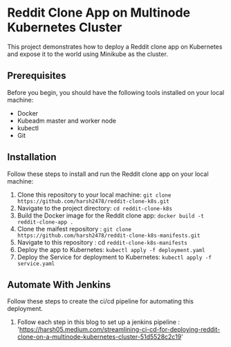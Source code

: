 # Reddit Clone App on Multinode Kubernetes Cluster 
This project demonstrates how to deploy a Reddit clone app on Kubernetes and expose it to the world using Minikube as the cluster.

## Prerequisites
Before you begin, you should have the following tools installed on your local machine: 

- Docker
- Kubeadm master and worker node
- kubectl
- Git

## Installation
Follow these steps to install and run the Reddit clone app on your local machine:

1) Clone this repository to your local machine: `git clone https://github.com/harsh2478/reddit-clone-k8s.git`
2) Navigate to the project directory: `cd reddit-clone-k8s`
3) Build the Docker image for the Reddit clone app: `docker build -t reddit-clone-app .`
4) Clone the maifest repository : `git clone https://github.com/harsh2478/reddit-clone-k8s-manifests.git`
5) Navigate to this repository : cd `reddit-clone-k8s-manifests`
6) Deploy the app to Kubernetes: `kubectl apply -f deployment.yaml`
7) Deploy the Service for deployment to Kubernetes: `kubectl apply -f service.yaml`

## Automate With Jenkins
Follow these steps to create the ci/cd pipeline for automating this deployment.

1) Follow each step in this blog to set up a jenkins pipeline : 'https://harsh05.medium.com/streamlining-ci-cd-for-deploying-reddit-clone-on-a-multinode-kubernetes-cluster-51d5528c2c19' 



